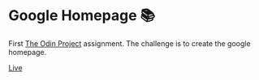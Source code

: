 # Google Homepage :books:

First [The Odin Project](https://www.theodinproject.com/lessons/html-css) assignment. The challenge is to create the google homepage.

[Live](https://sebfernandez.github.io/Google-Homepage/)
